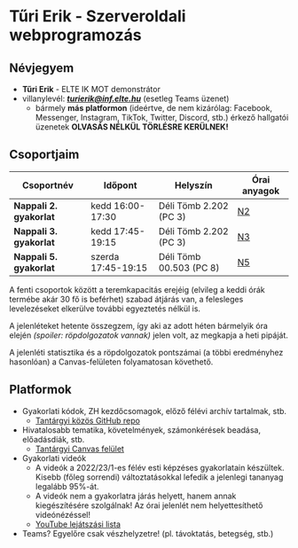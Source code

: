 # Tűri Erik - Szerveroldali webprogramozás

## Névjegyem

- **Tűri Erik** - ELTE IK MOT demonstrátor
- villanylevél: ***turierik@inf.elte.hu*** (esetleg Teams üzenet)
    - bármely **más platformon** (ideértve, de nem kizárólag: Facebook, Messenger, Instagram, TikTok, Twitter, Discord, stb.) érkező hallgatói üzenetek **OLVASÁS NÉLKÜL TÖRLÉSRE KERÜLNEK!**

## Csoportjaim

| Csoportnév | Időpont | Helyszín | Órai anyagok |
|---|---|---|---|
| **Nappali 2. gyakorlat** | kedd 16:00-17:30 | Déli Tömb 2.202 (PC 3) | [N2](https://github.com/szerveroldali/2022-23-2/tree/main/Turi_Erik/N2) |
| **Nappali 3. gyakorlat** | kedd 17:45-19:15 | Déli Tömb 2.202 (PC 3) | [N3](https://github.com/szerveroldali/2022-23-2/tree/main/Turi_Erik/N3) |
| **Nappali 5. gyakorlat** | szerda 17:45-19:15 | Déli Tömb 00.503 (PC 8) | [N5](https://github.com/szerveroldali/2022-23-2/tree/main/Turi_Erik/N5) |

A fenti csoportok között a teremkapacitás erejéig (elvileg a keddi órák termébe akár 30 fő is beférhet) szabad átjárás van, a felesleges levelezéseket elkerülve további egyeztetés nélkül is.

A jelenléteket hetente összegzem, így aki az adott héten bármelyik óra elején _(spoiler: röpdolgozatok vannak)_ jelen volt, az megkapja a heti pipáját.

A jelenléti statisztika és a röpdolgozatok pontszámai (a többi eredményhez hasonlóan) a Canvas-felületen folyamatosan követhető.

## Platformok

- Gyakorlati kódok, ZH kezdőcsomagok, előző félévi archív tartalmak, stb.
    - [Tantárgyi közös GitHub repo](https://github.com/szerveroldali)
- Hivatalosabb tematika, követelmények, számonkérések beadása, előadásdiák, stb.
    - [Tantárgyi Canvas felület](https://canvas.elte.hu/courses/34728)
- Gyakorlati videók
    - A videók a 2022/23/1-es félév esti képzéses gyakorlatain készültek. Kisebb (főleg sorrendi) változtatásokkal lefedik a jelenlegi tananyag legalább 95%-át.
    - A videók nem a gyakorlatra járás helyett, hanem annak kiegészítésére szolgálnak! Az órai jelenlét nem helyettesíthető videónézéssel!
    - [YouTube lejátszási lista](https://www.youtube.com/playlist?list=PL4alkMYFMfltGP3P5c_IU65GGiwNR-eFn)
- Teams? Egyelőre csak vészhelyzetre! (pl. távoktatás, betegség, stb.)